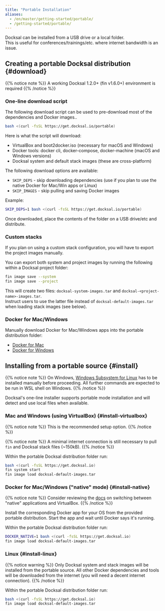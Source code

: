 ```yaml
---
title: "Portable Installation"
aliases:
  - /en/master/getting-started/portable/
  - /getting-started/portable/
---
```


Docksal can be installed from a USB drive or a local folder.  
This is useful for conferences/trainings/etc. where internet bandwidth is an issue.

## Creating a portable Docksal distribution {#download}

{{% notice note %}}
A working Docksal 1.2.0+ (fin v1.6.0+) environment is required
{{% /notice %}}

### One-line download script

The following download script can be used to pre-download most of the dependencies and Docker images..

```bash
bash <(curl -fsSL https://get.docksal.io/portable)
```

Here is what the script will download:

- VirtualBox and boot2docker.iso (necessary for macOS and Windows)
- Docker tools: docker cli, docker-compose, docker-machine (macOS and Windows versions)
- Docksal system and default stack images (these are cross-platform)

The following download options are available:

- `SKIP_DEPS` - skip downloading dependencies (use if you plan to use the native Docker for Mac/Win apps or Linux) 
- `SKIP_IMAGES` - skip pulling and saving Docker images

Example:

```bash
SKIP_DEPS=1 bash <(curl -fsSL https://get.docksal.io/portable)
```

Once downloaded, place the contents of the folder on a USB drive/etc and distribute.

### Custom stacks

If you plan on using a custom stack configuration, you will have to export the project images manually.

You can export both system and project images by running the following within a Docksal project folder:

```bash
fin image save --system
fin image save --project
```

This will create two files: `docksal-system-images.tar` and `docksal-<project-name>-images.tar`.  
Instruct users to use the latter file instead of `docksal-default-images.tar` when loading stack images (see below).

### Docker for Mac/Windows

Manually download Docker for Mac/Windows apps into the portable distribution folder:

- [Docker for Mac](https://docs.docker.com/docker-for-mac/install/)
- [Docker for Windows](https://docs.docker.com/docker-for-windows/install/)


## Installing from a portable source {#install}

{{% notice note %}}
On Windows, [Windows Subsystem for Linux](https://docs.microsoft.com/en-us/windows/wsl/faq) has to be installed manually before proceeding.
All further commands are expected to be run in WSL shell on Windows.
{{% /notice %}}

Docksal's one-line installer supports portable mode installation and will detect and use local files when available.

### Mac and Windows (using VirtualBox) {#install-virtualbox}

{{% notice note %}}
This is the recommended setup option.
{{% /notice %}}

{{% notice note %}}
A minimal internet connection is still necessary to pull `fin` and Docksal stack files (~150kB).
{{% /notice %}}

Within the portable Docksal distribution folder run:

```bash
bash <(curl -fsSL https://get.docksal.io)
fin system start
fin image load docksal-default-images.tar
```

### Docker for Mac/Windows ("native" mode) {#install-native}

{{% notice note %}}
Consider reviewing the [docs](/getting-started/docker-modes/) on switching between "native" applications and VirtualBox.
{{% /notice %}}

Install the corresponding Docker app for your OS from the provided portable distribution. 
Start the app and wait until Docker says it's running.

Within the portable Docksal distribution folder run:

```bash
DOCKER_NATIVE=1 bash <(curl -fsSL https://get.docksal.io)
fin image load docksal-default-images.tar
```

### Linux {#install-linux}

{{% notice warning %}}
Only Docksal system and stack images will be installed from the portable source.
All other Docker dependencies and tools will be downloaded from the internet (you will need a decent internet connection).
{{% /notice %}}

Within the portable Docksal distribution folder run:

```bash
bash <(curl -fsSL https://get.docksal.io)
fin image load docksal-default-images.tar
```
